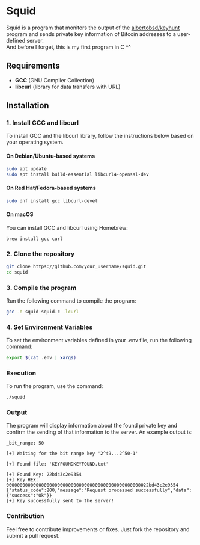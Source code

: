 # Squid

Squid is a program that monitors the output of the [albertobsd/keyhunt](https://github.com/albertobsd/keyhunt) program and sends private key information of Bitcoin addresses to a user-defined server.<br>
And before I forget, this is my first program in C ^^

## Requirements

- **GCC** (GNU Compiler Collection)
- **libcurl** (library for data transfers with URL)

## Installation

### 1. Install GCC and libcurl

To install GCC and the libcurl library, follow the instructions below based on your operating system.

#### On Debian/Ubuntu-based systems

```bash
sudo apt update
sudo apt install build-essential libcurl4-openssl-dev
```

#### On Red Hat/Fedora-based systems
```bash
sudo dnf install gcc libcurl-devel
```

#### On macOS
You can install GCC and libcurl using Homebrew:
```bash
brew install gcc curl
```

### 2. Clone the repository
```bash
git clone https://github.com/your_username/squid.git
cd squid
```

### 3. Compile the program
Run the following command to compile the program:
```bash
gcc -o squid squid.c -lcurl
```

### 4. Set Environment Variables
To set the environment variables defined in your .env file, run the following command:
```bash
export $(cat .env | xargs)
```

### Execution

To run the program, use the command:
```bash
./squid
```

### Output
The program will display information about the found private key and confirm the sending of that information to the server. An example output is:

```
_bit_range: 50

[+] Waiting for the bit range key '2^49...2^50-1'

[+] Found file: 'KEYFOUNDKEYFOUND.txt'

[+] Found Key: 22bd43c2e9354
[+] Key HEX: 00000000000000000000000000000000000000000000000000022bd43c2e9354
{"status_code":200,"message":"Request processed successfully","data":{"success":"Ok"}}
[+] Key successfully sent to the server!
```

### Contribution
Feel free to contribute improvements or fixes. Just fork the repository and submit a pull request.
